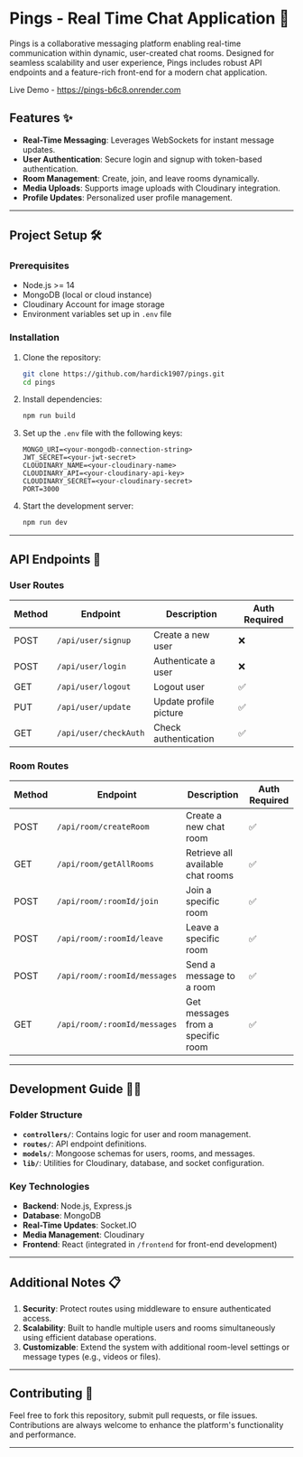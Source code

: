 # Pings - Real Time Chat Application 💬  
Pings is a collaborative messaging platform enabling real-time communication within dynamic, user-created chat rooms. Designed for seamless scalability and user experience, Pings includes robust API endpoints and a feature-rich front-end for a modern chat application.

Live Demo - https://pings-b6c8.onrender.com

## Features ✨  
- **Real-Time Messaging**: Leverages WebSockets for instant message updates.  
- **User Authentication**: Secure login and signup with token-based authentication.  
- **Room Management**: Create, join, and leave rooms dynamically.  
- **Media Uploads**: Supports image uploads with Cloudinary integration.  
- **Profile Updates**: Personalized user profile management.  

---

## Project Setup 🛠️  

### Prerequisites  
- Node.js >= 14  
- MongoDB (local or cloud instance)  
- Cloudinary Account for image storage  
- Environment variables set up in `.env` file  

### Installation  
1. Clone the repository:  
   ```bash  
   git clone https://github.com/hardick1907/pings.git  
   cd pings  
   ```  
2. Install dependencies:  
   ```bash  
   npm run build  
   ```  
3. Set up the `.env` file with the following keys:  
   ```env  
   MONGO_URI=<your-mongodb-connection-string>  
   JWT_SECRET=<your-jwt-secret>  
   CLOUDINARY_NAME=<your-cloudinary-name>  
   CLOUDINARY_API=<your-cloudinary-api-key>  
   CLOUDINARY_SECRET=<your-cloudinary-secret>  
   PORT=3000  
   ```  
4. Start the development server:  
   ```bash  
   npm run dev  
   ```  

---

## API Endpoints 📡  

### User Routes  
| Method | Endpoint          | Description               | Auth Required |  
|--------|-------------------|---------------------------|---------------|  
| POST   | `/api/user/signup` | Create a new user         | ❌             |  
| POST   | `/api/user/login`  | Authenticate a user       | ❌             |  
| GET    | `/api/user/logout` | Logout user               | ✅             |  
| PUT    | `/api/user/update` | Update profile picture    | ✅             |  
| GET    | `/api/user/checkAuth` | Check authentication  | ✅             |  

### Room Routes  
| Method | Endpoint               | Description                              | Auth Required |  
|--------|------------------------|------------------------------------------|---------------|  
| POST   | `/api/room/createRoom` | Create a new chat room                   | ✅             |  
| GET    | `/api/room/getAllRooms`| Retrieve all available chat rooms        | ✅             |  
| POST   | `/api/room/:roomId/join` | Join a specific room                   | ✅             |  
| POST   | `/api/room/:roomId/leave` | Leave a specific room                  | ✅             |  
| POST   | `/api/room/:roomId/messages` | Send a message to a room             | ✅             |  
| GET    | `/api/room/:roomId/messages` | Get messages from a specific room    | ✅             |  

---

## Development Guide 👨‍💻  

### Folder Structure  
- **`controllers/`**: Contains logic for user and room management.  
- **`routes/`**: API endpoint definitions.  
- **`models/`**: Mongoose schemas for users, rooms, and messages.  
- **`lib/`**: Utilities for Cloudinary, database, and socket configuration.  

### Key Technologies  
- **Backend**: Node.js, Express.js  
- **Database**: MongoDB  
- **Real-Time Updates**: Socket.IO  
- **Media Management**: Cloudinary  
- **Frontend**: React (integrated in `/frontend` for front-end development)  

---

## Additional Notes 📋  
1. **Security**: Protect routes using middleware to ensure authenticated access.  
2. **Scalability**: Built to handle multiple users and rooms simultaneously using efficient database operations.  
3. **Customizable**: Extend the system with additional room-level settings or message types (e.g., videos or files).  

---

## Contributing 🤝  
Feel free to fork this repository, submit pull requests, or file issues. Contributions are always welcome to enhance the platform's functionality and performance.

---
